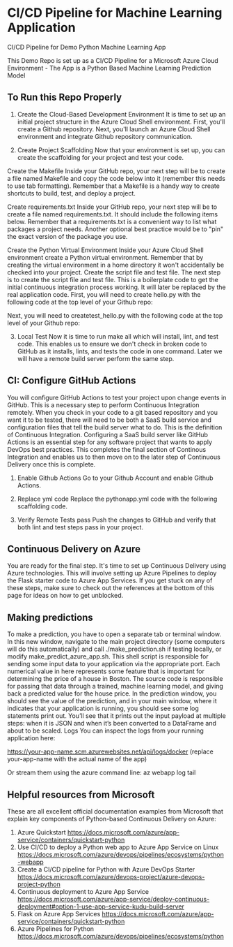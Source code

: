 # CI/CD Pipeline for Machine Learning Application
CI/CD Pipeline for Demo Python Machine Learning App

This Demo Repo is set up as a CI/CD Pipeline for a Microsoft Azure Cloud Environment - The App is a Python Based Machine Learning Prediction Model 

## To Run this Repo Properly

1. Create the Cloud-Based Development Environment
It is time to set up an initial project structure in the Azure Cloud Shell environment. First, you'll create a Github repository. Next, you'll launch an Azure Cloud Shell environment and integrate Github repository communication.

2. Create Project Scaffolding
Now that your environment is set up, you can create the scaffolding for your project and test your code.

Create the Makefile
Inside your GitHub repo, your next step will be to create a file named Makefile and copy the code below into it (remember this needs to use tab formatting). Remember that a Makefile is a handy way to create shortcuts to build, test, and deploy a project.

Create requirements.txt
Inside your GitHub repo, your next step will be to create a file named requirements.txt. It should include the following items below. Remember that a requirements.txt is a convenient way to list what packages a project needs. Another optional best practice would be to "pin" the exact version of the package you use.

Create the Python Virtual Environment
Inside your Azure Cloud Shell environment create a Python virtual environment. Remember that by creating the virtual environment in a home directory it won't accidentally be checked into your project.
Create the script file and test file.
The next step is to create the script file and test file. This is a boilerplate code to get the initial continuous integration process working. It will later be replaced by the real application code.
First, you will need to create hello.py with the following code at the top level of your Github repo:

Next, you will need to createtest_hello.py with the following code at the top level of your Github repo:

3. Local Test
Now it is time to run make all which will install, lint, and test code. This enables us to ensure we don't check in broken code to GitHub as it installs, lints, and tests the code in one command. Later we will have a remote build server perform the same step.

## CI: Configure GitHub Actions
You will configure GitHub Actions to test your project upon change events in GitHub. This is a necessary step to perform Continuous Integration remotely. When you check in your code to a git based repository and you want it to be tested, there will need to be both a SaaS build service and configuration files that tell the build server what to do. This is the definition of Continuous Integration.
Configuring a SaaS build server like GitHub Actions is an essential step for any software project that wants to apply DevOps best practices. This completes the final section of Continous Integration and enables us to then move on to the later step of Continuous Delivery once this is complete.

1. Enable Github Actions
Go to your Github Account and enable Github Actions.

2. Replace yml code
Replace the pythonapp.yml code with the following scaffolding code.

3. Verify Remote Tests pass
Push the changes to GitHub and verify that both lint and test steps pass in your project.

## Continuous Delivery on Azure
You are ready for the final step. It's time to set up Continuous Delivery using Azure technologies. This will involve setting up Azure Pipelines to deploy the Flask starter code to Azure App Services. If you get stuck on any of these steps, make sure to check out the references at the bottom of this page for ideas on how to get unblocked.

## Making predictions
To make a prediction, you have to open a separate tab or terminal window. In this new window, navigate to the main project directory (some computers will do this automatically) and call ./make_prediction.sh if testing locally, or modify make_predict_azure_app.sh.
This shell script is responsible for sending some input data to your application via the appropriate port. Each numerical value in here represents some feature that is important for determining the price of a house in Boston. The source code is responsible for passing that data through a trained, machine learning model, and giving back a predicted value for the house price.
In the prediction window, you should see the value of the prediction, and in your main window, where it indicates that your application is running, you should see some log statements print out. You’ll see that it prints out the input payload at multiple steps: when it is JSON and when it’s been converted to a DataFrame and about to be scaled.
Logs
You can inspect the logs from your running application here:

https://your-app-name.scm.azurewebsites.net/api/logs/docker (replace your-app-name with the actual name of the app)

Or stream them using the azure command line:
az webapp log tail

## Helpful resources from Microsoft
These are all excellent official documentation examples from Microsoft that explain key components of Python-based Continuous Delivery on Azure:
1. Azure Quickstart https://docs.microsoft.com/azure/app-service/containers/quickstart-python
2. Use CI/CD to deploy a Python web app to Azure App Service on Linux https://docs.microsoft.com/azure/devops/pipelines/ecosystems/python-webapp
3. Create a CI/CD pipeline for Python with Azure DevOps Starter https://docs.microsoft.com/azure/devops-project/azure-devops-project-python
4. Continuous deployment to Azure App Service https://docs.microsoft.com/azure/app-service/deploy-continuous-deployment#option-1-use-app-service-kudu-build-server
5. Flask on Azure App Services https://docs.microsoft.com/azure/app-service/containers/quickstart-python
6. Azure Pipelines for Python https://docs.microsoft.com/azure/devops/pipelines/ecosystems/python